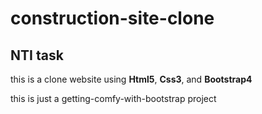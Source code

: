 # construction-site-clone
## NTI task
this is a clone website using **Html5**, **Css3**, and **Bootstrap4**

this is just a getting-comfy-with-bootstrap project 
 
